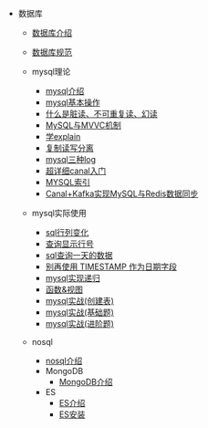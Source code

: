
- 数据库
  - [数据库介绍](数据库/数据库介绍.md)
  - [数据库规范](数据库/数据库规范.md)
  - mysql理论
    - [mysql介绍](数据库/mysql/mysql介绍.md)
    - [mysql基本操作](数据库/mysql/基本操作.md)
    - [什么是脏读、不可重复读、幻读](数据库/mysql/什么是脏读、不可重复读、幻读.md)
    - [MySQL与MVVC机制](数据库/mysql/MySQL与MVVC机制.md)
    - [学explain](数据库/mysql/要精通SQL优化？那就学一学explain吧.md)
    - [复制读写分离](数据库/mysql/MySQL主从复制读写分离，能讲一下吗.md)
    - [mysql三种log](数据库/mysql/必须了解的mysql三种log.md)
    - [超详细canal入门](数据库/mysql/超详细canal入门.md)
    - [MYSQL索引](数据库/mysql/谈谈MYSQL索引是如何提高查询效率的.md)
    - [Canal+Kafka实现MySQL与Redis数据同步](数据库/mysql/Canal+Kafka实现MySQL与Redis数据同步.md)

  - mysql实际使用
    - [sql行列变化](数据库/MySQL使用/sql行列变化.md)
    - [查询显示行号](数据库/MySQL使用/mysql序号.md)
    - [sql查询一天的数据](数据库/MySQL使用/sql查询一天的数据.md)
    - [别再使用 TIMESTAMP 作为日期字段](数据库/MySQL使用/datetime&timestamep.md)
    - [mysql实现递归](数据库/MySQL使用/递归.md)
    - [函数&视图](数据库/MySQL使用/函数&视图.md)
    - [mysql实战(创建表)](数据库/MySQL使用/mysql实战1.md)
    - [mysql实战(基础题)](数据库/MySQL使用/mysql实战2.md)
    - [mysql实战(进阶题)](数据库/MySQL使用/mysql实战3.md)

  - nosql
    - [nosql介绍](数据库/nosql/nosql介绍.md)
    - MongoDB
      - [MongoDB介绍](数据库/nosql/MongoDB/MongoDB介绍.md)
    - ES
      - [ES介绍](数据库/nosql/ES/es介绍.md)
      - [ES安装](数据库/nosql/ES/es安装.md)


